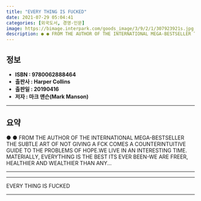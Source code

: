 ```yaml
---
title: "EVERY THING IS FUCKED"
date: 2021-07-29 05:04:41
categories: [외국도서, 경영-인문]
image: https://bimage.interpark.com/goods_image/3/9/2/1/307923921s.jpg
description: ● ● FROM THE AUTHOR OF THE INTERNATIONAL MEGA-BESTSELLER THE SUBTLE ART OF NOT GIVING A FCK COMES A COUNTERINTUITIVE GUIDE TO THE PROBLEMS OF HOPE.WE LIVE IN
---
```


## **정보**

- **ISBN : 9780062888464**
- **출판사 : Harper Collins**
- **출판일 : 20190416**
- **저자 : 마크 맨슨(Mark Manson)**

------



## **요약**

●  ●  FROM THE AUTHOR OF THE INTERNATIONAL MEGA-BESTSELLER THE SUBTLE ART OF NOT GIVING A FCK COMES A COUNTERINTUITIVE GUIDE TO THE PROBLEMS OF HOPE.WE LIVE IN AN INTERESTING TIME. MATERIALLY, EVERYTHING IS THE BEST ITS EVER BEEN-WE ARE FREER, HEALTHIER AND WEALTHIER THAN ANY... 

------



------


EVERY THING IS FUCKED 

------



